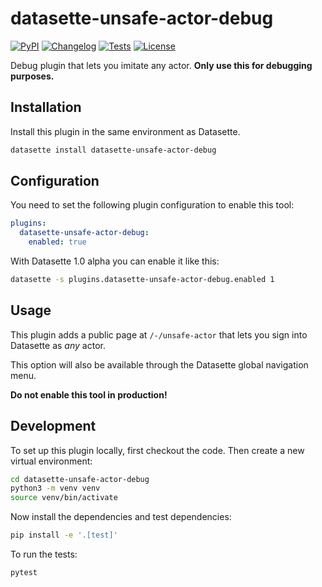 # datasette-unsafe-actor-debug

[![PyPI](https://img.shields.io/pypi/v/datasette-unsafe-actor-debug.svg)](https://pypi.org/project/datasette-unsafe-actor-debug/)
[![Changelog](https://img.shields.io/github/v/release/datasette/datasette-unsafe-actor-debug?include_prereleases&label=changelog)](https://github.com/datasette/datasette-unsafe-actor-debug/releases)
[![Tests](https://github.com/datasette/datasette-unsafe-actor-debug/actions/workflows/test.yml/badge.svg)](https://github.com/datasette/datasette-unsafe-actor-debug/actions/workflows/test.yml)
[![License](https://img.shields.io/badge/license-Apache%202.0-blue.svg)](https://github.com/datasette/datasette-unsafe-actor-debug/blob/main/LICENSE)

Debug plugin that lets you imitate any actor. **Only use this for debugging purposes.**

## Installation

Install this plugin in the same environment as Datasette.
```bash
datasette install datasette-unsafe-actor-debug
```
## Configuration

You need to set the following plugin configuration to enable this tool:

```yaml
plugins:
  datasette-unsafe-actor-debug:
    enabled: true
```

With Datasette 1.0 alpha you can enable it like this:
```bash
datasette -s plugins.datasette-unsafe-actor-debug.enabled 1
```

## Usage

This plugin adds a public page at `/-/unsafe-actor` that lets you sign into Datasette as _any_ actor.

This option will also be available through the Datasette global navigation menu.

**Do not enable this tool in production!**

## Development

To set up this plugin locally, first checkout the code. Then create a new virtual environment:
```bash
cd datasette-unsafe-actor-debug
python3 -m venv venv
source venv/bin/activate
```
Now install the dependencies and test dependencies:
```bash
pip install -e '.[test]'
```
To run the tests:
```bash
pytest
```

